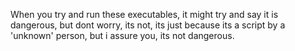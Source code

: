 When you try and run these executables, it might try and say it is dangerous, but dont worry, its not, its just because its a script by a 'unknown' person, but i assure you, its not dangerous.
